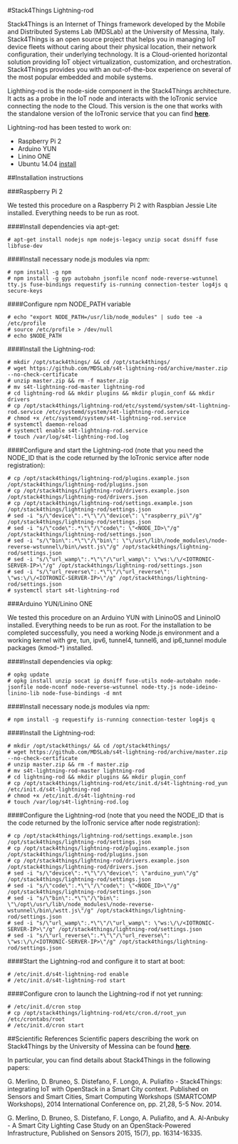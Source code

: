 #Stack4Things Lightning-rod

Stack4Things is an Internet of Things framework developed by the Mobile and Distributed Systems Lab (MDSLab) at the University of Messina, Italy. Stack4Things is an open source project that helps you in managing IoT device fleets without caring about their physical location, their network configuration, their underlying technology. It is a Cloud-oriented horizontal solution providing IoT object virtualization, customization, and orchestration. Stack4Things provides you with an out-of-the-box experience on several of the most popular embedded and mobile systems.

Lighthing-rod is the node-side component in the Stack4Things architecture. It acts as a probe in the IoT node and interacts with the IoTronic service connecting the node to the Cloud. This version is the one that works with the standalone version of the IoTronic service that you can find [**here**](https://github.com/MDSLab/s4t-iotronic-standalone).

Lightning-rod has been tested to work on:

* Raspberry Pi 2
* Arduino YUN
* Linino ONE
* Ubuntu 14.04 [install](docs/ubuntu1404.md)

##Installation instructions

###Raspberry Pi 2

We tested this procedure on a Raspberry Pi 2 with Raspbian Jessie Lite installed. Everything needs to be run as root.

####Install dependencies via apt-get:

```
# apt-get install nodejs npm nodejs-legacy unzip socat dsniff fuse libfuse-dev
```

####Install necessary node.js modules via npm:

```
# npm install -g npm
# npm install -g gyp autobahn jsonfile nconf node-reverse-wstunnel tty.js fuse-bindings requestify is-running connection-tester log4js q secure-keys
```

####Configure npm NODE_PATH variable

```
# echo "export NODE_PATH=/usr/lib/node_modules" | sudo tee -a /etc/profile
# source /etc/profile > /dev/null
# echo $NODE_PATH
```

####Install the Lightning-rod:

```
# mkdir /opt/stack4things/ && cd /opt/stack4things/
# wget https://github.com/MDSLab/s4t-lightning-rod/archive/master.zip --no-check-certificate
# unzip master.zip && rm -f master.zip
# mv s4t-lightning-rod-master lightning-rod
# cd lightning-rod && mkdir plugins && mkdir plugin_conf && mkdir drivers
# cp /opt/stack4things/lightning-rod/etc/systemd/system/s4t-lightning-rod.service /etc/systemd/system/s4t-lightning-rod.service
# chmod +x /etc/systemd/system/s4t-lightning-rod.service
# systemctl daemon-reload
# systemctl enable s4t-lightning-rod.service
# touch /var/log/s4t-lightning-rod.log
```

####Configure and start the Lightning-rod
(note that you need the NODE_ID that is the code returned by the IoTronic service after node registration):

```
# cp /opt/stack4things/lightning-rod/plugins.example.json /opt/stack4things/lightning-rod/plugins.json
# cp /opt/stack4things/lightning-rod/drivers.example.json /opt/stack4things/lightning-rod/drivers.json
# cp /opt/stack4things/lightning-rod/settings.example.json /opt/stack4things/lightning-rod/settings.json
# sed -i "s/\"device\":.*\"\"/\"device\": \"raspberry_pi\"/g" /opt/stack4things/lightning-rod/settings.json
# sed -i "s/\"code\":.*\"\"/\"code\": \"<NODE_ID>\"/g" /opt/stack4things/lightning-rod/settings.json
# sed -i "s/\"bin\":.*\"\"/\"bin\": \"\/usr\/lib\/node_modules\/node-reverse-wstunnel\/bin\/wstt.js\"/g" /opt/stack4things/lightning-rod/settings.json
# sed -i "s/\"url_wamp\":.*\"\"/\"url_wamp\": \"ws:\/\/<IOTRONIC-SERVER-IP>\"/g" /opt/stack4things/lightning-rod/settings.json
# sed -i "s/\"url_reverse\":.*\"\"/\"url_reverse\": \"ws:\/\/<IOTRONIC-SERVER-IP>\"/g" /opt/stack4things/lightning-rod/settings.json
# systemctl start s4t-lightning-rod
```

###Arduino YUN/Linino ONE

We tested this procedure on an Arduino YUN with LininoOS and LininoIO installed. Everything needs to be run as root. For the installation to be completed successfully, you need a working Node.js environment and a working kernel with gre, tun, ipv6, tunnel4, tunnel6, and ip6_tunnel module packages (kmod-*) installed.

####Install dependencies via opkg:

```
# opkg update
# opkg install unzip socat ip dsniff fuse-utils node-autobahn node-jsonfile node-nconf node-reverse-wstunnel node-tty.js node-ideino-linino-lib node-fuse-bindings -d mnt
```

####Install necessary node.js modules via npm:

```
# npm install -g requestify is-running connection-tester log4js q
```

####Install the Lightning-rod:

```
# mkdir /opt/stack4things/ && cd /opt/stack4things/
# wget https://github.com/MDSLab/s4t-lightning-rod/archive/master.zip --no-check-certificate
# unzip master.zip && rm -f master.zip
# mv s4t-lightning-rod-master lightning-rod
# cd lightning-rod && mkdir plugins && mkdir plugin_conf
# cp /opt/stack4things/lightning-rod/etc/init.d/s4t-lightning-rod_yun /etc/init.d/s4t-lightning-rod
# chmod +x /etc/init.d/s4t-lightning-rod
# touch /var/log/s4t-lightning-rod.log
```

####Configure the Lightning-rod
(note that you need the NODE_ID that is the code returned by the IoTronic service after node registration):

```
# cp /opt/stack4things/lightning-rod/settings.example.json /opt/stack4things/lightning-rod/settings.json
# cp /opt/stack4things/lightning-rod/plugins.example.json /opt/stack4things/lightning-rod/plugins.json
# cp /opt/stack4things/lightning-rod/drivers.example.json /opt/stack4things/lightning-rod/drivers.json
# sed -i "s/\"device\":.*\"\"/\"device\": \"arduino_yun\"/g" /opt/stack4things/lightning-rod/settings.json
# sed -i "s/\"code\":.*\"\"/\"code\": \"<NODE_ID>\"/g" /opt/stack4things/lightning-rod/settings.json
# sed -i "s/\"bin\":.*\"\"/\"bin\": \"\/opt\/usr\/lib\/node_modules\/node-reverse-wstunnel\/bin\/wstt.js\"/g" /opt/stack4things/lightning-rod/settings.json
# sed -i "s/\"url_wamp\":.*\"\"/\"url_wamp\": \"ws:\/\/<IOTRONIC-SERVER-IP>\"/g" /opt/stack4things/lightning-rod/settings.json
# sed -i "s/\"url_reverse\":.*\"\"/\"url_reverse\": \"ws:\/\/<IOTRONIC-SERVER-IP>\"/g" /opt/stack4things/lightning-rod/settings.json
```

####Start the Lightning-rod and configure it to start at boot:

```
# /etc/init.d/s4t-lightning-rod enable
# /etc/init.d/s4t-lightning-rod start
```

####Configure cron to launch the Lightning-rod if not yet running:

```
# /etc/init.d/cron stop
# cp /opt/stack4things/lightning-rod/etc/cron.d/root_yun /etc/crontabs/root
# /etc/init.d/cron start
```

##Scientific References
Scientific papers describing the work on Stack4Things by the University of Messina can be found [**here**](http://mdslab.unime.it/biblio).

In particular, you can find details about Stack4Things in the following papers:

G. Merlino, D. Bruneo, S. Distefano, F. Longo, A. Puliafito - Stack4Things: integrating IoT with OpenStack in a Smart City context. Published on Sensors and Smart Cities, Smart Computing Workshops (SMARTCOMP Workshops), 2014 International Conference on, pp. 21,28, 5-5 Nov. 2014.

G. Merlino,  D. Bruneo,  S. Distefano,  F. Longo,  A. Puliafito, and A. Al-Anbuky - A Smart City Lighting Case Study on an OpenStack-Powered Infrastructure, Published on Sensors 2015, 15(7), pp. 16314-16335.

